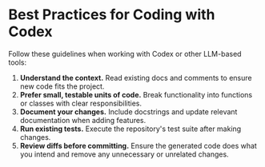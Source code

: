 # Best Practices for Coding with Codex

Follow these guidelines when working with Codex or other LLM-based tools:

1. **Understand the context.** Read existing docs and comments to ensure new code fits the project.
2. **Prefer small, testable units of code.** Break functionality into functions or classes with clear responsibilities.
3. **Document your changes.** Include docstrings and update relevant documentation when adding features.
4. **Run existing tests.** Execute the repository's test suite after making changes.
5. **Review diffs before committing.** Ensure the generated code does what you intend and remove any unnecessary or unrelated changes.
